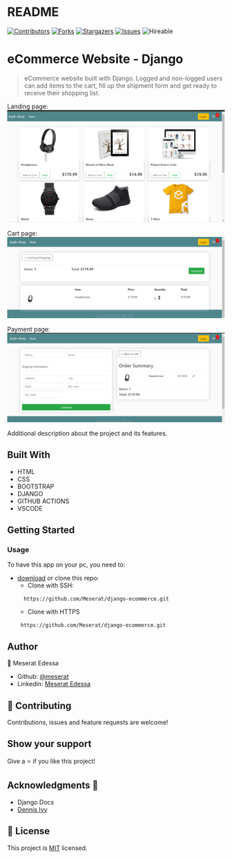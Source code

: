 # README
<!--
This README would normally document whatever steps are necessary to get the
application up and running.

Things you may want to c<!--
*** Thanks for checking out this README Template. If you have a suggestion that would
*** make this better, please fork the repo and create a pull request or simply open
*** an issue with the tag "enhancement".
*** Thanks again! Now go create something AMAZING! :D
-->

<!-- PROJECT SHIELDS -->
<!--
*** I'm using markdown "reference style" links for readability.
*** Reference links are enclosed in brackets [ ] instead of parentheses ( ).
*** See the bottom of this document for the declaration of the reference variables
*** for contributors-url, forks-url, etc. This is an optional, concise syntax you may use.
*** https://www.markdownguide.org/basic-syntax/#reference-style-links
-->
[![Contributors][contributors-shield]][contributors-url] 
[![Forks][forks-shield]][forks-url] 
[![Stargazers][stars-shield]][stars-url] 
[![Issues][issues-shield]][issues-url] 
![Hireable](https://cdn.rawgit.com/hiendv/hireable/master/styles/default/yes.svg) 

# eCommerce Website - Django

>  eCommerce website built with Django. Logged and non-logged users can add items to the cart, fill up the shipment form and get ready to receive their shopping list.

Landing page:
![screenshot](./assets/screenshot.png)

Cart page:
![screenshot](./assets/screenshot1.png)

Payment page:
![screenshot](./assets/screenshot2.png)

Additional description about the project and its features.

## Built With

- HTML 
- CSS
- BOOTSTRAP
- DJANGO
- GITHUB ACTIONS
- VSCODE

## Getting Started
### Usage
To have this app on your pc, you need to:
* [download](https://github.com/Meserat/django-ecommerce/archive/refs/heads/main.zip) or clone this repo:
  - Clone with SSH:
  ```
    https://github.com/Meserat/django-ecommerce.git
  ```
  - Clone with HTTPS
  ```
   https://github.com/Meserat/django-ecommerce.git
  ```

## Author

👤 Meserat Edessa 
- Github: [@meserat](https://github.com/meserat) 
- Linkedin: [Meserat Edessa](https://www.linkedin.com/in/meserat-edessa-2494421ba/) 

## 🤝 Contributing

Contributions, issues and feature requests are welcome!



## Show your support

Give a ⭐️ if you like this project!

## Acknowledgments 🚀

- Django Docs
- [Dennis Ivy](https://twitter.com/dennisivy11)

## 📝 License

This project is [MIT](lic.url) licensed.

<!-- MARKDOWN LINKS & IMAGES -->
<!-- https://www.markdownguide.org/basic-syntax/#reference-style-links -->
[contributors-shield]: https://img.shields.io/github/contributors/javitocor/eCommerce-Site-Django.svg?style=flat-square
[contributors-url]: https://github.com/javitocor/eCommerce-Site-Django/graphs/contributors
[forks-shield]: https://img.shields.io/github/forks/javitocor/eCommerce-Site-Django.svg?style=flat-square
[forks-url]: https://github.com/javitocor/eCommerce-Site-Django/network/members
[stars-shield]: https://img.shields.io/github/stars/javitocor/eCommerce-Site-Django.svg?style=flat-square
[stars-url]: https://github.com/javitocor/eCommerce-Site-Django/stargazers
[issues-shield]: https://img.shields.io/github/issues/javitocor/eCommerce-Site-Django.svg?style=flat-square
[issues-url]: https://github.com/javitocor/eCommerce-Site-Django/issuesover:
